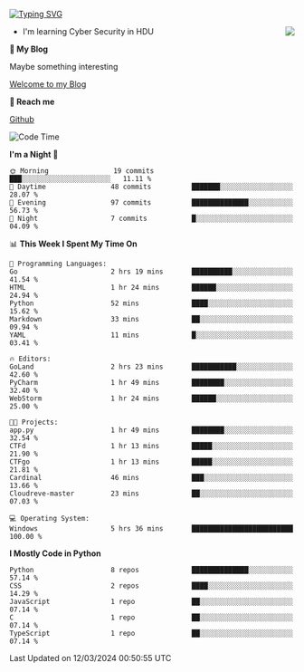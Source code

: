 [![Typing SVG](https://readme-typing-svg.herokuapp.com?font=Fira+Code&pause=1000&random=false&width=450&height=60&lines=Hello+%F0%9F%91%8B%F0%9F%8F%BB;I'm+JBNRZ)](https://git.io/typing-svg)

<a href="#">
  <img align="right" src="https://github-readme-stats.vercel.app/api?username=JBNRZ&show_icons=true&bg_color=15,f2f7fd,E0EAFC" />
</a>

- I'm learning Cyber Security in HDU

 **🌱 My Blog**

Maybe something interesting

[Welcome to my Blog](https://jbnrz.com.cn/)

 **💬 Reach me** 

[Github](https://github.com/JBNRZ)


<!--START_SECTION:waka-->
![Code Time](http://img.shields.io/badge/Code%20Time-366%20hrs%2019%20mins-blue)

**I'm a Night 🦉** 

```text
🌞 Morning                19 commits          ███░░░░░░░░░░░░░░░░░░░░░░   11.11 % 
🌆 Daytime                48 commits          ███████░░░░░░░░░░░░░░░░░░   28.07 % 
🌃 Evening                97 commits          ██████████████░░░░░░░░░░░   56.73 % 
🌙 Night                  7 commits           █░░░░░░░░░░░░░░░░░░░░░░░░   04.09 % 
```


📊 **This Week I Spent My Time On** 

```text
💬 Programming Languages: 
Go                       2 hrs 19 mins       ██████████░░░░░░░░░░░░░░░   41.54 % 
HTML                     1 hr 24 mins        ██████░░░░░░░░░░░░░░░░░░░   24.94 % 
Python                   52 mins             ████░░░░░░░░░░░░░░░░░░░░░   15.62 % 
Markdown                 33 mins             ██░░░░░░░░░░░░░░░░░░░░░░░   09.94 % 
YAML                     11 mins             █░░░░░░░░░░░░░░░░░░░░░░░░   03.41 % 

🔥 Editors: 
GoLand                   2 hrs 23 mins       ███████████░░░░░░░░░░░░░░   42.60 % 
PyCharm                  1 hr 49 mins        ████████░░░░░░░░░░░░░░░░░   32.40 % 
WebStorm                 1 hr 24 mins        ██████░░░░░░░░░░░░░░░░░░░   25.00 % 

🐱‍💻 Projects: 
app.py                   1 hr 49 mins        ████████░░░░░░░░░░░░░░░░░   32.54 % 
CTFd                     1 hr 13 mins        █████░░░░░░░░░░░░░░░░░░░░   21.90 % 
CTFgo                    1 hr 13 mins        █████░░░░░░░░░░░░░░░░░░░░   21.81 % 
Cardinal                 46 mins             ███░░░░░░░░░░░░░░░░░░░░░░   13.66 % 
Cloudreve-master         23 mins             ██░░░░░░░░░░░░░░░░░░░░░░░   07.03 % 

💻 Operating System: 
Windows                  5 hrs 36 mins       █████████████████████████   100.00 % 
```

**I Mostly Code in Python** 

```text
Python                   8 repos             ██████████████░░░░░░░░░░░   57.14 % 
CSS                      2 repos             ████░░░░░░░░░░░░░░░░░░░░░   14.29 % 
JavaScript               1 repo              ██░░░░░░░░░░░░░░░░░░░░░░░   07.14 % 
C                        1 repo              ██░░░░░░░░░░░░░░░░░░░░░░░   07.14 % 
TypeScript               1 repo              ██░░░░░░░░░░░░░░░░░░░░░░░   07.14 % 
```




 Last Updated on 12/03/2024 00:50:55 UTC
<!--END_SECTION:waka-->
